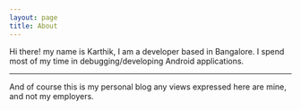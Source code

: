 ```yaml
---
layout: page
title: About
---
```


Hi there! my name is Karthik, I am a developer based in Bangalore.
I spend most of my time in debugging/developing Android applications.

---

And of course this is my personal blog any views expressed here are mine, and not my employers.
